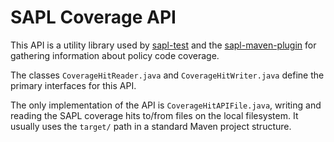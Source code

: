 # SAPL Coverage API

This API is a utility library used by [sapl-test](https://github.com/heutelbeck/sapl-policy-engine/tree/master/sapl-test) and the [sapl-maven-plugin](https://github.com/heutelbeck/sapl-policy-engine/tree/master/sapl-maven-plugin) for gathering information about policy code coverage.

The classes `CoverageHitReader.java` and `CoverageHitWriter.java` define the primary interfaces for this API.

The only implementation of the API is `CoverageHitAPIFile.java`, writing and reading the SAPL coverage hits to/from files on the local filesystem. It usually uses the `target/` path in a standard Maven project structure.